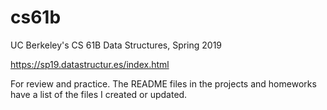 # cs61b
UC Berkeley's CS 61B Data Structures, Spring 2019

https://sp19.datastructur.es/index.html

For review and practice. The README files in the projects and homeworks have a list of the files I created or updated. 
